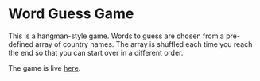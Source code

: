 # Word Guess Game

This is a hangman-style game. Words to guess are chosen from a pre-defined array of country names. The array is shuffled each time you reach the end so that you can start over in a different order.

The game is live [here](https://victoriaashling.github.io/wordGuessGame).
